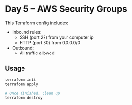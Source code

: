 # Day 5 – AWS Security Groups

This Terraform config includes:

- Inbound rules:
  - SSH (port 22) from your computer ip
  - HTTP (port 80) from 0.0.0.0/0
- Outbound:
  - All traffic allowed


## Usage

```bash
terraform init
terraform apply

# Once finished, clean up
terraform destroy
```
